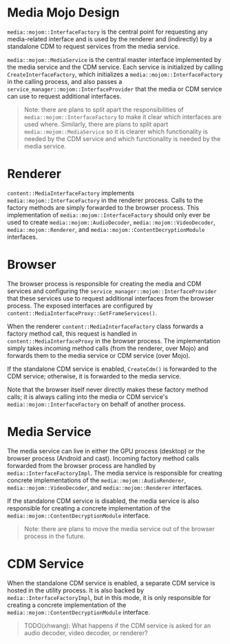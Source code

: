 # Media Mojo Design

`media::mojom::InterfaceFactory` is the central point for requesting any
media-related interface and is used by the renderer and (indirectly) by a
standalone CDM to request services from the media service.

`media::mojom::MediaService` is the central master interface implemented by the
media service and the CDM service. Each service is initialized by calling
`CreateInterfaceFactory`, which initializes a `media::mojom::InterfaceFactory` in
the calling process, and also passes a
`service_manager::mojom::InterfaceProvider` that the media or CDM service can
use to request additional interfaces.

> Note: there are plans to split apart the responsibilities of
> `media::mojom::InterfaceFactory` to make it clear which interfaces are used
> where. Similarly, there are plans to split apart `media::mojom::MediaService`
> so it is clearer which functionality is needed by the CDM service and which
> functionality is needed by the media service.

# Renderer

`content::MediaInterfaceFactory` implements `media::mojom::InterfaceFactory` in
the renderer process. Calls to the factory methods are simply forwarded to the
browser process. This implementation of `media::mojom::InterfaceFactory` should
only ever be used to create `media::mojom::AudioDecoder`,
`media::mojom::VideoDecoder`, `media::mojom::Renderer`, and
`media::mojom::ContentDecryptionModule` interfaces.

# Browser

The browser process is responsible for creating the media and CDM services and
configuring the `service_manager::mojom::InterfaceProvider` that these services
use to request additional interfaces from the browser process. The exposed
interfaces are configured by `content::MediaInterfaceProxy::GetFrameServices()`.

When the renderer `content::MediaInterfaceFactory` class forwards a factory
method call, this request is handled in `content::MediaInterfaceProxy` in the
browser process. The implementation simply takes incoming method calls (from the
renderer, over Mojo) and forwards them to the media service or CDM service (over
Mojo).

If the standalone CDM service is enabled, `CreateCdm()` is forwarded to the CDM
service; otherwise, it is forwarded to the media service.

Note that the browser itself never directly makes these factory method calls; it
is always calling into the media or CDM service's
`media::mojom::InterfaceFactory` on behalf of another process.

# Media Service

The media service can live in either the GPU process (desktop) or the
browser process (Android and cast). Incoming factory method calls forwarded from
the browser process are handled by `media::InterfaceFactoryImpl`. The media
service is responsible for creating concrete implementations of the
`media::mojom::AudioRenderer`, `media::mojom::VideoDecoder`, and
`media::mojom::Renderer` interfaces.

If the standalone CDM service is disabled, the media service is also responsible
for creating a concrete implementation of the
`media::mojom::ContentDecryptionModule` interface.

> Note: there are plans to move the media service out of the browser process in
> the future.

# CDM Service

When the standalone CDM service is enabled, a separate CDM service is hosted in
the utility process.  It is also backed by `media::InterfaceFactoryImpl`, but in
this mode, it is only responsible for creating a concrete implementation of the
`media::mojom::ContentDecryptionModule` interface.

> TODO(xhwang): What happens if the CDM service is asked for an audio decoder,
> video decoder, or renderer?
